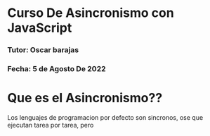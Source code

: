 # Curso De Asincronismo con JavaScript
### Tutor: Oscar barajas
### Fecha: 5 de Agosto De 2022


# Que es el Asincronismo??
Los lenguajes de programacion por defecto son sincronos, ose que ejecutan tarea por tarea, pero